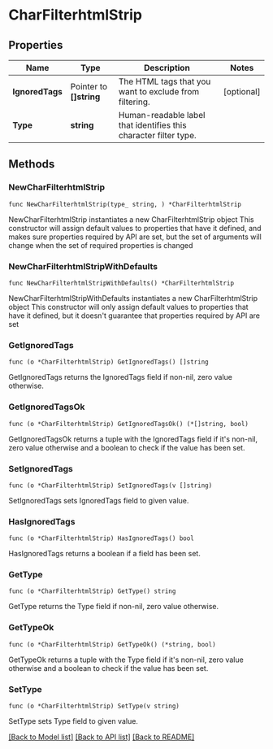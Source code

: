 # CharFilterhtmlStrip

## Properties

Name | Type | Description | Notes
------------ | ------------- | ------------- | -------------
**IgnoredTags** | Pointer to **[]string** | The HTML tags that you want to exclude from filtering. | [optional] 
**Type** | **string** | Human-readable label that identifies this character filter type. | 

## Methods

### NewCharFilterhtmlStrip

`func NewCharFilterhtmlStrip(type_ string, ) *CharFilterhtmlStrip`

NewCharFilterhtmlStrip instantiates a new CharFilterhtmlStrip object
This constructor will assign default values to properties that have it defined,
and makes sure properties required by API are set, but the set of arguments
will change when the set of required properties is changed

### NewCharFilterhtmlStripWithDefaults

`func NewCharFilterhtmlStripWithDefaults() *CharFilterhtmlStrip`

NewCharFilterhtmlStripWithDefaults instantiates a new CharFilterhtmlStrip object
This constructor will only assign default values to properties that have it defined,
but it doesn't guarantee that properties required by API are set

### GetIgnoredTags

`func (o *CharFilterhtmlStrip) GetIgnoredTags() []string`

GetIgnoredTags returns the IgnoredTags field if non-nil, zero value otherwise.

### GetIgnoredTagsOk

`func (o *CharFilterhtmlStrip) GetIgnoredTagsOk() (*[]string, bool)`

GetIgnoredTagsOk returns a tuple with the IgnoredTags field if it's non-nil, zero value otherwise
and a boolean to check if the value has been set.

### SetIgnoredTags

`func (o *CharFilterhtmlStrip) SetIgnoredTags(v []string)`

SetIgnoredTags sets IgnoredTags field to given value.

### HasIgnoredTags

`func (o *CharFilterhtmlStrip) HasIgnoredTags() bool`

HasIgnoredTags returns a boolean if a field has been set.

### GetType

`func (o *CharFilterhtmlStrip) GetType() string`

GetType returns the Type field if non-nil, zero value otherwise.

### GetTypeOk

`func (o *CharFilterhtmlStrip) GetTypeOk() (*string, bool)`

GetTypeOk returns a tuple with the Type field if it's non-nil, zero value otherwise
and a boolean to check if the value has been set.

### SetType

`func (o *CharFilterhtmlStrip) SetType(v string)`

SetType sets Type field to given value.



[[Back to Model list]](../README.md#documentation-for-models) [[Back to API list]](../README.md#documentation-for-api-endpoints) [[Back to README]](../README.md)


